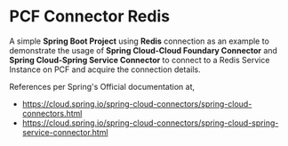 # PCF Connector Redis

A simple **Spring Boot Project** using **Redis** connection as an example to demonstrate the usage of **Spring Cloud-Cloud Foundary Connector** and **Spring Cloud-Spring Service Connector** to connect to a Redis Service Instance on PCF and acquire the connection details.

References per Spring's Official documentation at,
* https://cloud.spring.io/spring-cloud-connectors/spring-cloud-connectors.html
* https://cloud.spring.io/spring-cloud-connectors/spring-cloud-spring-service-connector.html

